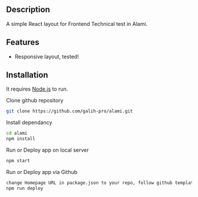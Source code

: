 ## Description
A simple React layout for Frontend Technical test in Alami.

## Features
- Responsive layout, tested!

## Installation

It requires [Node.js](https://nodejs.org/) to run.

Clone github repository

```sh
git clone https://github.com/galih-pro/alami.git
```

Install dependancy

```sh
cd alami
npm install
```

Run or Deploy app on local server

```sh
npm start
```

Run or Deploy app via Github

```sh
change Homepage URL in package.json to your repo, follow github template {https://username.github.io/repository_name}
npm run deploy
```
